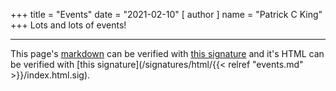 +++
title = "Events"
date = "2021-02-10"
[ author ]
  name = "Patrick C King"
+++
Lots and lots of events!


---
This page's [markdown](https://raw.githubusercontent.com/mr-mustash/patrickcking.com/master/hugo/content/events.md}) can be verified with [this signature](/signatures/markdown/events.md.sig) and it's HTML can be verified with [this signature](/signatures/html/{{< relref "events.md" >}}/index.html.sig).
